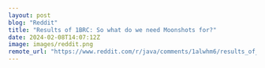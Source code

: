 ```yaml
---
layout: post
blog: "Reddit"
title: "Results of 1BRC: So what do we need Moonshots for?"
date: 2024-02-08T14:07:12Z
image: images/reddit.png
remote_url: "https://www.reddit.com/r/java/comments/1alwhm6/results_of_1brc_so_what_do_we_need_moonshots_for/"
---
```

